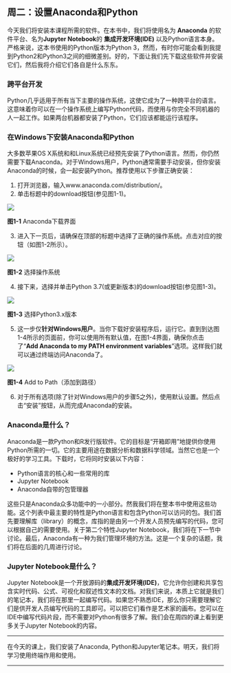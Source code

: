 ## 周二：设置Anaconda和Python
今天我们将安装本课程所需的软件。在本书中，我们将使用名为 **Anaconda** 的软件平台、名为**Jupyter Notebook**的 **集成开发环境(IDE)** 以及Python语言本身。严格来说，这本书使用的Python版本为Python 3，然而，有时你可能会看到我提到Python2和Python3之间的细微差别。好的，下面让我们先下载这些软件并安装它们，然后我将介绍它们各自是什么东东。

### 跨平台开发
Python几乎适用于所有当下主要的操作系统，这使它成为了一种跨平台的语言。这意味着你可以在一个操作系统上编写Python代码，而使用与你完全不同机器的人一起工作。如果两台机器都安装了Python，它们应该都能运行该程序。

### 在Windows下安装Anaconda和Python
大多数苹果OS X系统和和Linux系统已经预先安装了Python语言。然而，你仍然需要下载Anaconda。对于Windows用户，Python通常需要手动安装，但你安装Anaconda的时候，会一起安装Python。推荐使用以下步骤正确安装：
1. 打开浏览器，输入www.anaconda.com/distribution/。
2. 单击标题中的download按钮(参见图1-1)。

![](../assets/ch1-1.png)

**图1-1** Anaconda下载界面


3. 进入下一页后，请确保在顶部的标题中选择了正确的操作系统。点击对应的按钮（如图1-2所示）。

![](../assets/ch1-2.png)

**图1-2** 选择操作系统

4. 接下来，选择并单击Python 3.7(或更新版本)的download按钮(参见图1-3)。

![](../assets/ch1-3.png)

**图1-3** 选择Python3.x版本

5. 这一步仅**针对Windows用户**。当你下载好安装程序后，运行它。直到到达图1-4所示的页面前，你可以使用所有默认值，在图1-4界面，确保你点击了“**Add Anaconda to my PATH environment variables**”选项。这样我们就可以通过终端访问Anaconda了。

![](../assets/ch1-4.png)

**图1-4** Add to Path（添加到路径）

6. 对于所有选项(除了针对Windows用户的步骤5之外)，使用默认设置。然后点击“安装”按钮，从而完成Anaconda的安装。

### Anaconda是什么？

Anaconda是一款Python和R发行版软件。它的目标是“开箱即用”地提供你使用Python所需的一切。它的主要用途在数据分析和数据科学领域。当然它也是一个极好的学习工具。下载时，它将同时安装以下内容：
-  Python语言的核心和一些常用的库
-  Jupyter Notebook
-  Anaconda自带的包管理器

这些只是Anaconda众多功能中的一小部分。然我我们将在整本书中使用这些功能。这个列表中最主要的特性是Python语言和包含Python可以访问的包。我们首先要理解库（library）的概念，库指的是由另一个开发人员预先编写的代码，您可以根据自己的需要使用。关于第二个特性Jupyter Notebook，我们将在下一节中讨论。最后，Anaconda有一种为我们管理环境的方法。这是一个复杂的话题，我们将在后面的几周进行讨论。

### Jupyter Notebook是什么？
Jupyter Notebook是一个开放源码的**集成开发环境(IDE)**，它允许你创建和共享包含实时代码、公式、可视化和叙述性文本的文档。对我们来说，本质上它就是我们的笔记本，我们将在那里一起编写代码。如果您不熟悉IDE，那么你只需要理解它们是供开发人员编写代码的工具即可。可以把它们看作是艺术家的画布。您可以在IDE中编写代码片段，而不需要对Python有很多了解。我们会在周四的课上看到更多关于Jupyter Notebook的内容。

----

在今天的课上，我们安装了Anaconda, Python和Jupyter笔记本。明天，我们将学习使用终端作用和使用。

----
